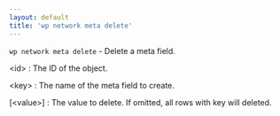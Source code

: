 ```yaml
---
layout: default
title: 'wp network meta delete'
---
```


`wp network meta delete` - Delete a meta field.

&lt;id&gt;
: The ID of the object.

&lt;key&gt;
: The name of the meta field to create.

[&lt;value&gt;]
: The value to delete. If omitted, all rows with key will deleted.

